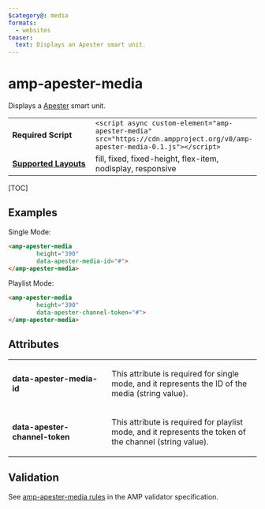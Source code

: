 ```yaml
---
$category@: media
formats:
  - websites
teaser:
  text: Displays an Apester smart unit.
---
```

<!---
Copyright 2016 The AMP HTML Authors. All Rights Reserved.

Licensed under the Apache License, Version 2.0 (the "License");
you may not use this file except in compliance with the License.
You may obtain a copy of the License at

      http://www.apache.org/licenses/LICENSE-2.0

Unless required by applicable law or agreed to in writing, software
distributed under the License is distributed on an "AS-IS" BASIS,
WITHOUT WARRANTIES OR CONDITIONS OF ANY KIND, either express or implied.
See the License for the specific language governing permissions and
limitations under the License.
-->

# amp-apester-media

Displays a <a href="https://apester.com/">Apester</a> smart unit.

<table>
  <tr>
    <td width="40%"><strong>Required Script</strong></td>
    <td> <code>&lt;script async custom-element="amp-apester-media" src="https://cdn.ampproject.org/v0/amp-apester-media-0.1.js">&lt;/script></code></td>
  </tr>
  <tr>
    <td class="col-fourty"><strong><a href="https://www.ampproject.org/docs/guides/responsive/control_layout.html">Supported Layouts</a></strong></td>
    <td>
    fill, fixed, fixed-height, flex-item, nodisplay, responsive
    </td>
  </tr>
</table>

[TOC]

## Examples

Single Mode:
```html
<amp-apester-media
        height="390"
        data-apester-media-id="#">
</amp-apester-media>
```

Playlist Mode:
```html
<amp-apester-media
        height="390"
        data-apester-channel-token="#">
</amp-apester-media>
```

## Attributes
<table>
  <tr>
    <td width="40%"><p><strong>data-apester-media-id</strong></p></td>
    <td><p>This attribute is required for single mode, and it represents the ID of the media (string value).</p></td>
  </tr>
  <tr>
    <td width="40%"><p><strong>data-apester-channel-token</strong></p></td>
    <td><p>This attribute is required for playlist mode, and it represents the token of the channel (string value).</p></td>
  </tr>
</table>


## Validation

See [amp-apester-media rules](https://github.com/ampproject/amphtml/blob/master/extensions/amp-apester-media/validator-amp-apester-media.protoascii) in the AMP validator specification.
